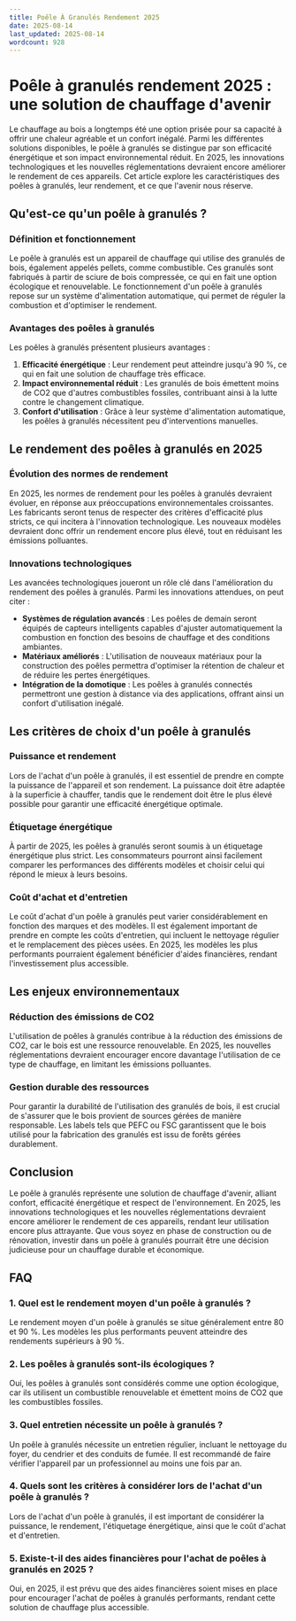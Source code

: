```yaml
---
title: Poêle À Granulés Rendement 2025
date: 2025-08-14
last_updated: 2025-08-14
wordcount: 928
---
```


# Poêle à granulés rendement 2025 : une solution de chauffage d'avenir

Le chauffage au bois a longtemps été une option prisée pour sa capacité à offrir une chaleur agréable et un confort inégalé. Parmi les différentes solutions disponibles, le poêle à granulés se distingue par son efficacité énergétique et son impact environnemental réduit. En 2025, les innovations technologiques et les nouvelles réglementations devraient encore améliorer le rendement de ces appareils. Cet article explore les caractéristiques des poêles à granulés, leur rendement, et ce que l'avenir nous réserve.

## Qu'est-ce qu'un poêle à granulés ?

### Définition et fonctionnement

Le poêle à granulés est un appareil de chauffage qui utilise des granulés de bois, également appelés pellets, comme combustible. Ces granulés sont fabriqués à partir de sciure de bois compressée, ce qui en fait une option écologique et renouvelable. Le fonctionnement d'un poêle à granulés repose sur un système d'alimentation automatique, qui permet de réguler la combustion et d'optimiser le rendement.

### Avantages des poêles à granulés

Les poêles à granulés présentent plusieurs avantages :

1. **Efficacité énergétique** : Leur rendement peut atteindre jusqu'à 90 %, ce qui en fait une solution de chauffage très efficace.
2. **Impact environnemental réduit** : Les granulés de bois émettent moins de CO2 que d'autres combustibles fossiles, contribuant ainsi à la lutte contre le changement climatique.
3. **Confort d'utilisation** : Grâce à leur système d'alimentation automatique, les poêles à granulés nécessitent peu d'interventions manuelles.

## Le rendement des poêles à granulés en 2025

### Évolution des normes de rendement

En 2025, les normes de rendement pour les poêles à granulés devraient évoluer, en réponse aux préoccupations environnementales croissantes. Les fabricants seront tenus de respecter des critères d'efficacité plus stricts, ce qui incitera à l'innovation technologique. Les nouveaux modèles devraient donc offrir un rendement encore plus élevé, tout en réduisant les émissions polluantes.

### Innovations technologiques

Les avancées technologiques joueront un rôle clé dans l'amélioration du rendement des poêles à granulés. Parmi les innovations attendues, on peut citer :

- **Systèmes de régulation avancés** : Les poêles de demain seront équipés de capteurs intelligents capables d'ajuster automatiquement la combustion en fonction des besoins de chauffage et des conditions ambiantes.
- **Matériaux améliorés** : L'utilisation de nouveaux matériaux pour la construction des poêles permettra d'optimiser la rétention de chaleur et de réduire les pertes énergétiques.
- **Intégration de la domotique** : Les poêles à granulés connectés permettront une gestion à distance via des applications, offrant ainsi un confort d'utilisation inégalé.

## Les critères de choix d'un poêle à granulés

### Puissance et rendement

Lors de l'achat d'un poêle à granulés, il est essentiel de prendre en compte la puissance de l'appareil et son rendement. La puissance doit être adaptée à la superficie à chauffer, tandis que le rendement doit être le plus élevé possible pour garantir une efficacité énergétique optimale.

### Étiquetage énergétique

À partir de 2025, les poêles à granulés seront soumis à un étiquetage énergétique plus strict. Les consommateurs pourront ainsi facilement comparer les performances des différents modèles et choisir celui qui répond le mieux à leurs besoins.

### Coût d'achat et d'entretien

Le coût d'achat d'un poêle à granulés peut varier considérablement en fonction des marques et des modèles. Il est également important de prendre en compte les coûts d'entretien, qui incluent le nettoyage régulier et le remplacement des pièces usées. En 2025, les modèles les plus performants pourraient également bénéficier d'aides financières, rendant l'investissement plus accessible.

## Les enjeux environnementaux

### Réduction des émissions de CO2

L'utilisation de poêles à granulés contribue à la réduction des émissions de CO2, car le bois est une ressource renouvelable. En 2025, les nouvelles réglementations devraient encourager encore davantage l'utilisation de ce type de chauffage, en limitant les émissions polluantes.

### Gestion durable des ressources

Pour garantir la durabilité de l'utilisation des granulés de bois, il est crucial de s'assurer que le bois provient de sources gérées de manière responsable. Les labels tels que PEFC ou FSC garantissent que le bois utilisé pour la fabrication des granulés est issu de forêts gérées durablement.

## Conclusion

Le poêle à granulés représente une solution de chauffage d'avenir, alliant confort, efficacité énergétique et respect de l'environnement. En 2025, les innovations technologiques et les nouvelles réglementations devraient encore améliorer le rendement de ces appareils, rendant leur utilisation encore plus attrayante. Que vous soyez en phase de construction ou de rénovation, investir dans un poêle à granulés pourrait être une décision judicieuse pour un chauffage durable et économique.

## FAQ

### 1. Quel est le rendement moyen d'un poêle à granulés ?

Le rendement moyen d'un poêle à granulés se situe généralement entre 80 et 90 %. Les modèles les plus performants peuvent atteindre des rendements supérieurs à 90 %.

### 2. Les poêles à granulés sont-ils écologiques ?

Oui, les poêles à granulés sont considérés comme une option écologique, car ils utilisent un combustible renouvelable et émettent moins de CO2 que les combustibles fossiles.

### 3. Quel entretien nécessite un poêle à granulés ?

Un poêle à granulés nécessite un entretien régulier, incluant le nettoyage du foyer, du cendrier et des conduits de fumée. Il est recommandé de faire vérifier l'appareil par un professionnel au moins une fois par an.

### 4. Quels sont les critères à considérer lors de l'achat d'un poêle à granulés ?

Lors de l'achat d'un poêle à granulés, il est important de considérer la puissance, le rendement, l'étiquetage énergétique, ainsi que le coût d'achat et d'entretien.

### 5. Existe-t-il des aides financières pour l'achat de poêles à granulés en 2025 ?

Oui, en 2025, il est prévu que des aides financières soient mises en place pour encourager l'achat de poêles à granulés performants, rendant cette solution de chauffage plus accessible.